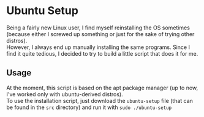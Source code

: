 # Ubuntu Setup
Being a fairly new Linux user, I find myself reinstalling the OS sometimes (because either I screwed up something or just for the sake of trying other distros). <br/>
However, I always end up manually installing the same programs.
Since I find it quite tedious, I decided to try to build a little script that does it for me.

## Usage
At the moment, this script is based on the apt package manager (up to now, I've worked only with ubuntu-derived distros). <br/>
To use the installation script, just download the `ubuntu-setup` file (that can be found in the `src` directory) and run it with `sudo ./ubuntu-setup`

